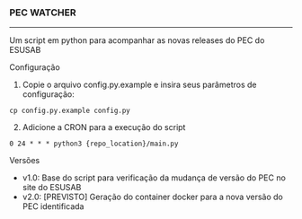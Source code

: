 ### PEC WATCHER
---

Um script em python para acompanhar as novas releases do PEC do ESUSAB

Configuração

1. Copie o arquivo config.py.example e insira seus parâmetros de configuração:

```
cp config.py.example config.py
```

2. Adicione a CRON para a execução do script

```
0 24 * * * python3 {repo_location}/main.py
```


Versões

- v1.0: Base do script para verificação da mudança de versão do PEC no site do ESUSAB
- v2.0: [PREVISTO] Geração do container docker para a nova versão do PEC identificada
